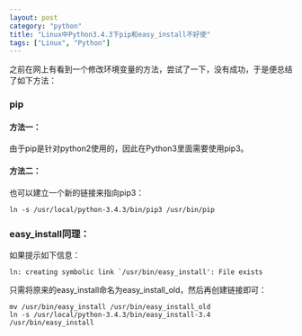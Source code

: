 ```yaml
---
layout: post
category: "python"
title: "Linux中Python3.4.3下pip和easy_install不好使"
tags: ["Linux", "Python"]
---
```


之前在网上有看到一个修改环境变量的方法，尝试了一下，没有成功，于是便总结了如下方法：  

### pip
#### 方法一：
由于pip是针对python2使用的，因此在Python3里面需要使用pip3。  

#### 方法二：
也可以建立一个新的链接来指向pip3：  

    ln -s /usr/local/python-3.4.3/bin/pip3 /usr/bin/pip

### easy_install同理：
如果提示如下信息：  

    ln: creating symbolic link `/usr/bin/easy_install': File exists

只需将原来的easy_install命名为easy_install_old，然后再创建链接即可：  

    mv /usr/bin/easy_install /usr/bin/easy_install_old
    ln -s /usr/local/python-3.4.3/bin/easy_install-3.4 /usr/bin/easy_install

